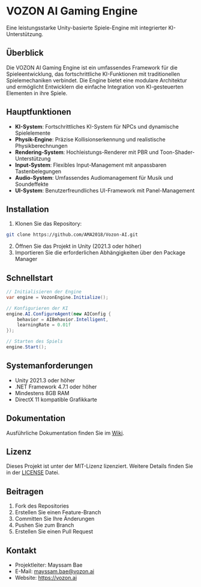 # VOZON AI Gaming Engine

Eine leistungsstarke Unity-basierte Spiele-Engine mit integrierter KI-Unterstützung.

## Überblick

Die VOZON AI Gaming Engine ist ein umfassendes Framework für die Spieleentwicklung, das fortschrittliche KI-Funktionen mit traditionellen Spielemechaniken verbindet. Die Engine bietet eine modulare Architektur und ermöglicht Entwicklern die einfache Integration von KI-gesteuerten Elementen in ihre Spiele.

## Hauptfunktionen

- **KI-System**: Fortschrittliches KI-System für NPCs und dynamische Spielelemente
- **Physik-Engine**: Präzise Kollisionserkennung und realistische Physikberechnungen
- **Rendering-System**: Hochleistungs-Renderer mit PBR und Toon-Shader-Unterstützung
- **Input-System**: Flexibles Input-Management mit anpassbaren Tastenbelegungen
- **Audio-System**: Umfassendes Audiomanagement für Musik und Soundeffekte
- **UI-System**: Benutzerfreundliches UI-Framework mit Panel-Management

## Installation

1. Klonen Sie das Repository:
```bash
git clone https://github.com/AMA2018/Vozon-AI.git
```

2. Öffnen Sie das Projekt in Unity (2021.3 oder höher)
3. Importieren Sie die erforderlichen Abhängigkeiten über den Package Manager

## Schnellstart

```csharp
// Initialisieren der Engine
var engine = VozonEngine.Initialize();

// Konfigurieren der KI
engine.AI.ConfigureAgent(new AIConfig {
    behavior = AIBehavior.Intelligent,
    learningRate = 0.01f
});

// Starten des Spiels
engine.Start();
```

## Systemanforderungen

- Unity 2021.3 oder höher
- .NET Framework 4.7.1 oder höher
- Mindestens 8GB RAM
- DirectX 11 kompatible Grafikkarte

## Dokumentation

Ausführliche Dokumentation finden Sie im [Wiki](https://github.com/AMA2018/Vozon-AI/wiki).

## Lizenz

Dieses Projekt ist unter der MIT-Lizenz lizenziert. Weitere Details finden Sie in der [LICENSE](LICENSE) Datei.

## Beitragen

1. Fork des Repositories
2. Erstellen Sie einen Feature-Branch
3. Committen Sie Ihre Änderungen
4. Pushen Sie zum Branch
5. Erstellen Sie einen Pull Request

## Kontakt

- Projektleiter: Mayssam Bae
- E-Mail: mayssam.bae@vozon.ai
- Website: https://vozon.ai 